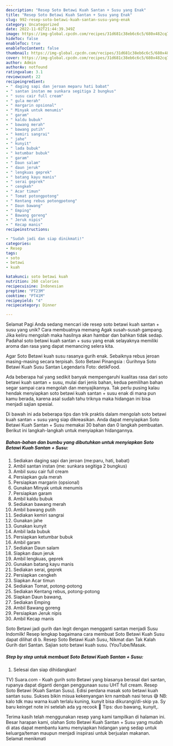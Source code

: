```yaml
---
description: "Resep Soto Betawi Kuah Santan + Susu yang Enak"
title: "Resep Soto Betawi Kuah Santan + Susu yang Enak"
slug: 992-resep-soto-betawi-kuah-santan-susu-yang-enak
category: Uncategorized
date: 2022-11-02T21:44:39.349Z
image: https://img-global.cpcdn.com/recipes/31d681c38eb6c6c5/680x482cq70/soto-betawi-kuah-santan-susu-foto-resep-utama.jpg
hideToc: false
enableToc: true
enableTocContent: false
thumbnail: https://img-global.cpcdn.com/recipes/31d681c38eb6c6c5/680x482cq70/soto-betawi-kuah-santan-susu-foto-resep-utama.jpg
cover: https://img-global.cpcdn.com/recipes/31d681c38eb6c6c5/680x482cq70/soto-betawi-kuah-santan-susu-foto-resep-utama.jpg
author: Admin
authorAv: notfound
ratingvalue: 3.1
reviewcount: 22
recipeingredient:
- " daging sapi dan jeroan meparu hati babat"
- " santan instan me sunkara segitiga 2 bungkus"
- " susu cair full cream"
- " gula merah"
- " margarin opsional"
- " Minyak untuk menumis"
- " garam"
- " kaldu bubuk"
- " bawang merah"
- " bawang putih"
- " kemiri sangrai"
- " jahe"
- " kunyit"
- " lada bubuk"
- " ketumbar bubuk"
- " garam"
- " Daun salam"
- " daun jeruk"
- " lengkuas geprek"
- " batang kayu manis"
- " serai geprek"
- " cengkeh"
- " Acar timun"
- " Tomat potongpotong"
- " Kentang rebus potongpotong"
- " Daun bawang"
- " Emping"
- " Bawang goreng"
- " Jeruk nipis"
- " Kecap manis"
recipeinstructions:

- "Sudah jadi dan siap dinikmati!"
categories:
- Resep
tags:
- soto
- betawi
- kuah

katakunci: soto betawi kuah 
nutrition: 260 calories
recipecuisine: Indonesian
preptime: "PT23M"
cooktime: "PT41M"
recipeyield: "4"
recipecategory: Dinner

---
```



Selamat Pagi Anda sedang mencari ide resep soto betawi kuah santan + susu yang unik? Cara membuatnya memang Agak susah-susah gampang. Jika keliru mengolah maka hasilnya akan hambar dan bahkan tidak sedap. Padahal soto betawi kuah santan + susu yang enak selayaknya memiliki aroma dan rasa yang dapat memancing selera kita.


Agar Soto Betawi kuah susu rasanya gurih enak. Sebaiknya rebus jeroan masing-masing secara terpisah. Soto Betawi Pinangsia : Gurihnya Soto Betawi Kuah Susu Santan Legendaris Foto: detikFood.

Ada beberapa hal yang sedikit banyak mempengaruhi kualitas rasa dari soto betawi kuah santan + susu, mulai dari jenis bahan, kedua pemilihan bahan segar sampai cara mengolah dan menyajikannya. Tak perlu pusing kalau hendak menyiapkan soto betawi kuah santan + susu enak di mana pun kamu berada, karena asal sudah tahu triknya maka hidangan ini bisa menjadi sajian spesial.


Di bawah ini ada beberapa tips dan trik praktis dalam mengolah soto betawi kuah santan + susu yang siap dikreasikan. Anda dapat menyiapkan Soto Betawi Kuah Santan + Susu memakai 30 bahan dan 0 langkah pembuatan. Berikut ini langkah-langkah untuk menyiapkan hidangannya.

<!--inarticleads1-->

##### Bahan-bahan dan bumbu yang dibutuhkan untuk menyiapkan Soto Betawi Kuah Santan + Susu:

1. Sediakan  daging sapi dan jeroan (me:paru, hati, babat)
1. Ambil  santan instan (me: sunkara segitiga 2 bungkus)
1. Ambil  susu cair full cream
1. Persiapkan  gula merah
1. Persiapkan  margarin (opsional)
1. Gunakan  Minyak untuk menumis
1. Persiapkan  garam
1. Ambil  kaldu bubuk
1. Sediakan  bawang merah
1. Ambil  bawang putih
1. Sediakan  kemiri sangrai
1. Gunakan  jahe
1. Gunakan  kunyit
1. Ambil  lada bubuk
1. Persiapkan  ketumbar bubuk
1. Ambil  garam
1. Sediakan  Daun salam
1. Siapkan  daun jeruk
1. Ambil  lengkuas, geprek
1. Gunakan  batang kayu manis
1. Sediakan  serai, geprek
1. Persiapkan  cengkeh
1. Siapkan  Acar timun
1. Sediakan  Tomat, potong-potong
1. Sediakan  Kentang rebus, potong-potong
1. Siapkan  Daun bawang,
1. Sediakan  Emping
1. Ambil  Bawang goreng
1. Persiapkan  Jeruk nipis
1. Ambil  Kecap manis


Soto Betawi jadi gurih dan legit dengan mengganti santan menjadi Susu Indomilk! Resep lengkap bagaimana cara membuat Soto Betawi Kuah Susu dapat dilihat di b. Resep Soto Betawi Kuah Susu, Nikmat dan Tak Kalah Gurih dari Santan. Sajian soto betawi kuah susu. (YouTube/Masak. 

<!--inarticleads2-->

##### Step by step untuk membuat Soto Betawi Kuah Santan + Susu:


1. Selesai dan siap dihidangkan!

TV) Suara.com - Kuah gurih soto Betawi yang biasanya berasal dari santan, rupanya dapat diganti dengan penggunaan susu UHT full cream. Resep Soto Betawi (Kuah Santan Susu). Edisi perdana masak soto betawi kuah santan susu. Sukses bikin misua kekenyangan krn nambah nasi terus 😅 NB: kalo tdk mau warna kuah terlalu kuning, kunyit bisa dikurangi/di-skip ya. Sy baru keinget note ini setelah ada yg recook 😬 Tips: duo bawang, kunyit,. 

Terima kasih telah menggunakan resep yang kami tampilkan di halaman ini. Besar harapan kami, olahan Soto Betawi Kuah Santan + Susu yang mudah di atas dapat membantu kamu menyiapkan hidangan yang sedap untuk keluarga/teman maupun menjadi inspirasi untuk berjualan makanan. Selamat menikmati
